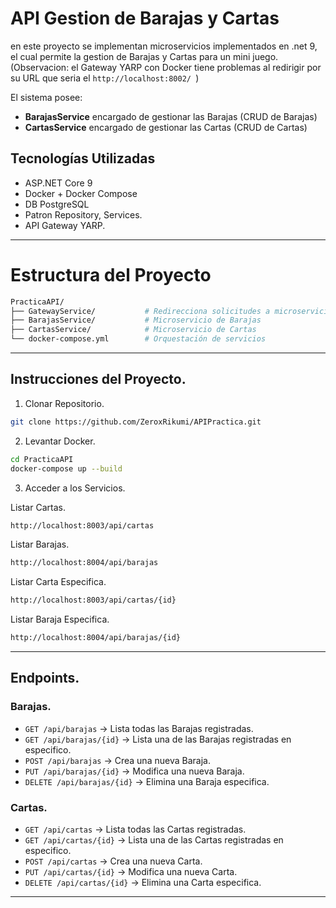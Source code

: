 # API Gestion de Barajas y Cartas

en este proyecto se implementan microservicios implementados en .net 9, el cual permite la gestion de Barajas y Cartas para un mini juego.
(Observacion: el Gateway YARP con Docker tiene problemas al redirigir por su URL que seria el ```http://localhost:8002/ ```)

El sistema posee:
  * **BarajasService** encargado de gestionar las Barajas (CRUD de Barajas)
  * **CartasService** encargado de gestionar las Cartas (CRUD de Cartas)

## Tecnologías Utilizadas
  * ASP.NET Core 9
  * Docker + Docker Compose
  * DB PostgreSQL
  * Patron Repository, Services.
  * API Gateway YARP.

---

# Estructura del Proyecto
```bash
PracticaAPI/
├── GatewayService/           # Redirecciona solicitudes a microservicios
├── BarajasService/           # Microservicio de Barajas
├── CartasService/            # Microservicio de Cartas 
└── docker-compose.yml        # Orquestación de servicios
```

---

## Instrucciones del Proyecto.

1. Clonar Repositorio.
```bash
git clone https://github.com/ZeroxRikumi/APIPractica.git
```
2. Levantar Docker.
```bash
cd PracticaAPI
docker-compose up --build
```
3. Acceder a los Servicios.

Listar Cartas.
```bash
http://localhost:8003/api/cartas
```
Listar Barajas.
```bash
http://localhost:8004/api/barajas
```
Listar Carta Especifica.
```bash
http://localhost:8003/api/cartas/{id}
```
Listar Baraja Especifica.
```bash
http://localhost:8004/api/barajas/{id}
```
---
## Endpoints.

### Barajas.

 * `GET /api/barajas` → Lista todas las Barajas registradas.
 * `GET /api/barajas/{id}` → Lista una de las Barajas registradas en especifico.
 * `POST /api/barajas` → Crea una nueva Baraja.
 * `PUT /api/barajas/{id}` → Modifica una nueva Baraja.
 * `DELETE /api/barajas/{id}` → Elimina una Baraja especifica.

### Cartas.
 * `GET /api/cartas` → Lista todas las Cartas registradas.
 * `GET /api/cartas/{id}` → Lista una de las Cartas registradas en especifico.
 * `POST /api/cartas` → Crea una nueva Carta.
 * `PUT /api/cartas/{id}` → Modifica una nueva Carta.
 * `DELETE /api/cartas/{id}` → Elimina una Carta especifica.

---
